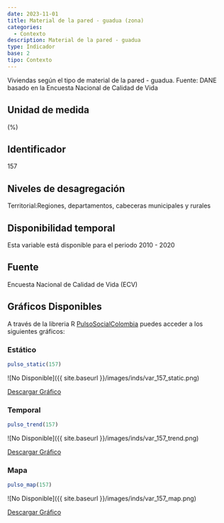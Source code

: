 ```yaml
---
date: 2023-11-01
title: Material de la pared - guadua (zona)
categories:
  - Contexto
description: Material de la pared - guadua
type: Indicador
base: 2
tipo: Contexto
--- 
```


Viviendas según el tipo de material de la pared - guadua.
Fuente: DANE basado en la Encuesta Nacional de Calidad de Vida

## Unidad de medida
(%)

## Identificador
157

## Niveles de desagregación
Territorial:Regiones, departamentos, cabeceras municipales y rurales

## Disponibilidad temporal
Esta variable está disponible para el periodo 2010 - 2020

## Fuente
Encuesta Nacional de Calidad de Vida (ECV)

## Gráficos Disponibles

A través de la libreria R [PulsoSocialColombia](https://github.com/pulsosocialcolombia/PulsoSocialColombia) puedes acceder a los siguientes gráficos:

### Estático

``` R
pulso_static(157)
```

![No Disponible]({{ site.baseurl }}/images/inds/var_157_static.png)

<a href='{{ site.baseurl }}/images/inds/var_157_static.png'>Descargar Gráfico</a>

### Temporal

``` R
pulso_trend(157)
```

![No Disponible]({{ site.baseurl }}/images/inds/var_157_trend.png)

<a href='{{ site.baseurl }}/images/inds/var_157_trend.png'>Descargar Gráfico</a>

### Mapa

``` R
pulso_map(157)
```

![No Disponible]({{ site.baseurl }}/images/inds/var_157_map.png)

<a href='{{ site.baseurl }}/images/inds/var_157_map.png'>Descargar Gráfico</a>
